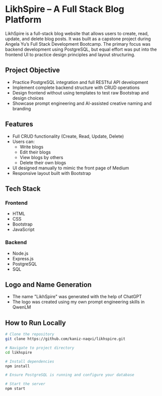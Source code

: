 # LikhSpire – A Full Stack Blog Platform

LikhSpire is a full-stack blog website that allows users to create, read, update, and delete blog posts. It was built as a capstone project during Angela Yu’s Full Stack Development Bootcamp. The primary focus was backend development using PostgreSQL, but equal effort was put into the frontend UI to practice design principles and layout structuring.

## Project Objective

- Practice PostgreSQL integration and full RESTful API development
- Implement complete backend structure with CRUD operations
- Design frontend without using templates to test raw Bootstrap and design choices
- Showcase prompt engineering and AI-assisted creative naming and branding

## Features

- Full CRUD functionality (Create, Read, Update, Delete)
- Users can:
  - Write blogs
  - Edit their blogs
  - View blogs by others
  - Delete their own blogs
- UI designed manually to mimic the front page of Medium
- Responsive layout built with Bootstrap

## Tech Stack

### Frontend

- HTML
- CSS
- Bootstrap
- JavaScript

### Backend

- Node.js
- Express.js
- PostgreSQL
- SQL

## Logo and Name Generation

- The name "LikhSpire" was generated with the help of ChatGPT
- The logo was created using my own prompt engineering skills in QwenLM

## How to Run Locally

```bash
# Clone the repository
git clone https://github.com/kaniz-naqvi/likhspire.git

# Navigate to project directory
cd likhspire

# Install dependencies
npm install

# Ensure PostgreSQL is running and configure your database

# Start the server
npm start
```
